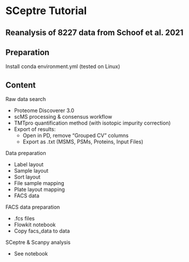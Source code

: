 # SCeptre Tutorial
## Reanalysis of 8227 data from Schoof et al. 2021

## Preparation
Install conda environment.yml (tested on Linux)

## Content

Raw data search
-	Proteome Discoverer 3.0
-	scMS processing & consensus workflow
-	TMTpro quantification method (with isotopic impurity correction)
-	Export of results:
	- Open in PD, remove “Grouped CV” columns
	- Export as .txt (MSMS, PSMs, Proteins, Input Files)

Data preparation
-	Label layout
-	Sample layout
-	Sort layout
-	File sample mapping
-	Plate layout mapping
-	FACS data

FACS data preparation
-	.fcs files
-	Flowkit notebook
-	Copy facs_data to data

SCeptre & Scanpy analysis
-	See notebook
